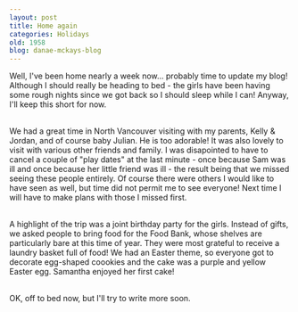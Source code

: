 ```yaml
---
layout: post
title: Home again
categories: Holidays
old: 1958
blog: danae-mckays-blog
---
```

Well, I've been home nearly a week now... probably time to update my blog! Although I should really be heading to bed - the girls have been having some rough nights since we got back so I should sleep while I can! Anyway, I'll keep this short for now. <br/><br/>

We had a great time in North Vancouver visiting with my parents, Kelly & Jordan, and of course baby Julian. He is too adorable! It was also lovely to visit with various other friends and family. I was disapointed to have to cancel a couple of "play dates" at the last minute - once because Sam was ill and once because her little friend was ill - the result being that we missed seeing these people entirely. Of course there were others I would like to have seen as well, but time did not permit me to see everyone! Next time I will have to make plans with those I missed first.<br/><br/>

A highlight of the trip was a joint birthday party for the girls. Instead of gifts, we asked people to bring food for the Food Bank, whose shelves are particularly bare at this time of year. They were most grateful to receive a laundry basket full of food! We had an Easter theme, so everyone got to decorate egg-shaped coookies and the cake was a purple and yellow Easter egg. Samantha enjoyed her first cake!<br/><br/>

OK, off to bed now, but I'll try to write more soon.